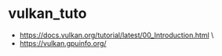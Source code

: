 # vulkan_tuto

- https://docs.vulkan.org/tutorial/latest/00_Introduction.html \
- https://vulkan.gpuinfo.org/
